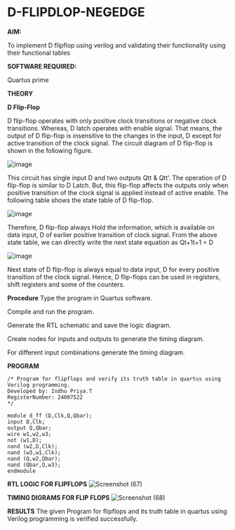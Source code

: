 # D-FLIPDLOP-NEGEDGE

**AIM:**

To implement  D flipflop using verilog and validating their functionality using their functional tables

**SOFTWARE REQUIRED:**

Quartus prime

**THEORY**

**D Flip-Flop**

D flip-flop operates with only positive clock transitions or negative clock transitions. Whereas, D latch operates with enable signal. That means, the output of D flip-flop is insensitive to the changes in the input, D except for active transition of the clock signal. The circuit diagram of D flip-flop is shown in the following figure.

![image](https://github.com/naavaneetha/D-FLIPDLOP-NEGEDGE/assets/154305477/48c81fe8-bc3f-40e7-95e2-519fc155ad51)

This circuit has single input D and two outputs Qtt & Qtt’. The operation of D flip-flop is similar to D Latch. But, this flip-flop affects the outputs only when positive transition of the clock signal is applied instead of active enable. The following table shows the state table of D flip-flop.

![image](https://github.com/naavaneetha/D-FLIPDLOP-NEGEDGE/assets/154305477/e5f3fda7-68ec-4a3a-a0a4-cf6f9cc4ab55)

Therefore, D flip-flop always Hold the information, which is available on data input, D of earlier positive transition of clock signal. From the above state table, we can directly write the next state equation as Qt+1t+1 = D

![image](https://github.com/naavaneetha/D-FLIPDLOP-NEGEDGE/assets/154305477/8592c0d8-2917-4142-91b9-d6c30dd891d2)

Next state of D flip-flop is always equal to data input, D for every positive transition of the clock signal. Hence, D flip-flops can be used in registers, shift registers and some of the counters.

**Procedure**
Type the program in Quartus software.

Compile and run the program.

Generate the RTL schematic and save the logic diagram.

Create nodes for inputs and outputs to generate the timing diagram.

For different input combinations generate the timing diagram.



**PROGRAM**
```
/* Program for flipflops and verify its truth table in quartus using Verilog programming.
Developed by: Indhu Priya.T
RegisterNumber: 24007522
*/
```
```
module d_ff (D,Clk,Q,Qbar);
input D,Clk;
output Q,Qbar;
wire w1,w2,w3;
not (w1,D);
nand (w2,D,Clk);
nand (w3,w1,Clk);
nand (Q,w2,Qbar);
nand (Qbar,Q,w3);
endmodule
```

**RTL LOGIC FOR FLIPFLOPS**
![Screenshot (67)](https://github.com/user-attachments/assets/f43dc01c-5ea4-4084-bac9-9b646bfb5180)



**TIMING DIGRAMS FOR FLIP FLOPS**
![Screenshot (68)](https://github.com/user-attachments/assets/05b79ebb-d07e-4d9b-a309-2ca5ce603563)



**RESULTS**
The given Program for flipflops and its truth table in quartus using Verilog programming is verified successfully.
